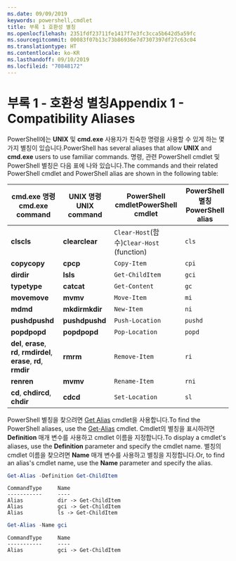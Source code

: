 ```yaml
---
ms.date: 09/09/2019
keywords: powershell,cmdlet
title: 부록 1 호환성 별칭
ms.openlocfilehash: 2351fdf23711fe1417f7e3fc3cca5b642d5a59fc
ms.sourcegitcommit: 00083f07b13c73b86936e7d7307397df27c63c04
ms.translationtype: HT
ms.contentlocale: ko-KR
ms.lasthandoff: 09/10/2019
ms.locfileid: "70848172"
---
```

# <a name="appendix-1---compatibility-aliases"></a><span data-ttu-id="7d8b1-103">부록 1 - 호환성 별칭</span><span class="sxs-lookup"><span data-stu-id="7d8b1-103">Appendix 1 - Compatibility Aliases</span></span>

<span data-ttu-id="7d8b1-104">PowerShell에는 **UNIX** 및 **cmd.exe** 사용자가 친숙한 명령을 사용할 수 있게 하는 몇 가지 별칭이 있습니다.</span><span class="sxs-lookup"><span data-stu-id="7d8b1-104">PowerShell has several aliases that allow **UNIX** and **cmd.exe** users to use familiar commands.</span></span>
<span data-ttu-id="7d8b1-105">명령, 관련 PowerShell cmdlet 및 PowerShell 별칭은 다음 표에 나와 있습니다.</span><span class="sxs-lookup"><span data-stu-id="7d8b1-105">The commands and their related PowerShell cmdlet and PowerShell alias are shown in the following table:</span></span>

|<span data-ttu-id="7d8b1-106">cmd.exe 명령</span><span class="sxs-lookup"><span data-stu-id="7d8b1-106">cmd.exe command</span></span>|<span data-ttu-id="7d8b1-107">UNIX 명령</span><span class="sxs-lookup"><span data-stu-id="7d8b1-107">UNIX command</span></span>|<span data-ttu-id="7d8b1-108">PowerShell cmdlet</span><span class="sxs-lookup"><span data-stu-id="7d8b1-108">PowerShell cmdlet</span></span>|<span data-ttu-id="7d8b1-109">PowerShell 별칭</span><span class="sxs-lookup"><span data-stu-id="7d8b1-109">PowerShell alias</span></span>|
|---------------|----------------|--------------|------------|
|<span data-ttu-id="7d8b1-110">**cls**</span><span class="sxs-lookup"><span data-stu-id="7d8b1-110">**cls**</span></span>|<span data-ttu-id="7d8b1-111">**clear**</span><span class="sxs-lookup"><span data-stu-id="7d8b1-111">**clear**</span></span>|<span data-ttu-id="7d8b1-112">`Clear-Host`(함수)</span><span class="sxs-lookup"><span data-stu-id="7d8b1-112">`Clear-Host` (function)</span></span>|`cls`|
|<span data-ttu-id="7d8b1-113">**copy**</span><span class="sxs-lookup"><span data-stu-id="7d8b1-113">**copy**</span></span>|<span data-ttu-id="7d8b1-114">**cp**</span><span class="sxs-lookup"><span data-stu-id="7d8b1-114">**cp**</span></span>|`Copy-Item`|`cpi`|
|<span data-ttu-id="7d8b1-115">**dir**</span><span class="sxs-lookup"><span data-stu-id="7d8b1-115">**dir**</span></span>|<span data-ttu-id="7d8b1-116">**ls**</span><span class="sxs-lookup"><span data-stu-id="7d8b1-116">**ls**</span></span>|`Get-ChildItem`|`gci`|
|<span data-ttu-id="7d8b1-117">**type**</span><span class="sxs-lookup"><span data-stu-id="7d8b1-117">**type**</span></span>|<span data-ttu-id="7d8b1-118">**cat**</span><span class="sxs-lookup"><span data-stu-id="7d8b1-118">**cat**</span></span>|`Get-Content`|`gc`|
|<span data-ttu-id="7d8b1-119">**move**</span><span class="sxs-lookup"><span data-stu-id="7d8b1-119">**move**</span></span>|<span data-ttu-id="7d8b1-120">**mv**</span><span class="sxs-lookup"><span data-stu-id="7d8b1-120">**mv**</span></span>|`Move-Item`|`mi`|
|<span data-ttu-id="7d8b1-121">**md**</span><span class="sxs-lookup"><span data-stu-id="7d8b1-121">**md**</span></span>|<span data-ttu-id="7d8b1-122">**mkdir**</span><span class="sxs-lookup"><span data-stu-id="7d8b1-122">**mkdir**</span></span>|`New-Item`|`ni`|
|<span data-ttu-id="7d8b1-123">**pushd**</span><span class="sxs-lookup"><span data-stu-id="7d8b1-123">**pushd**</span></span>|<span data-ttu-id="7d8b1-124">**pushd**</span><span class="sxs-lookup"><span data-stu-id="7d8b1-124">**pushd**</span></span>|`Push-Location`|`pushd`|
|<span data-ttu-id="7d8b1-125">**popd**</span><span class="sxs-lookup"><span data-stu-id="7d8b1-125">**popd**</span></span>|<span data-ttu-id="7d8b1-126">**popd**</span><span class="sxs-lookup"><span data-stu-id="7d8b1-126">**popd**</span></span>|`Pop-Location`|`popd`|
|<span data-ttu-id="7d8b1-127">**del**, **erase**, **rd**, **rmdir**</span><span class="sxs-lookup"><span data-stu-id="7d8b1-127">**del**, **erase**, **rd**, **rmdir**</span></span>|<span data-ttu-id="7d8b1-128">**rm**</span><span class="sxs-lookup"><span data-stu-id="7d8b1-128">**rm**</span></span>|`Remove-Item`|`ri`|
|<span data-ttu-id="7d8b1-129">**ren**</span><span class="sxs-lookup"><span data-stu-id="7d8b1-129">**ren**</span></span>|<span data-ttu-id="7d8b1-130">**mv**</span><span class="sxs-lookup"><span data-stu-id="7d8b1-130">**mv**</span></span>|`Rename-Item`|`rni`|
|<span data-ttu-id="7d8b1-131">**cd**, **chdir**</span><span class="sxs-lookup"><span data-stu-id="7d8b1-131">**cd**, **chdir**</span></span>|<span data-ttu-id="7d8b1-132">**cd**</span><span class="sxs-lookup"><span data-stu-id="7d8b1-132">**cd**</span></span>|`Set-Location`|`sl`|

<span data-ttu-id="7d8b1-133">PowerShell 별칭을 찾으려면 [Get Alias](/powershell/module/Microsoft.PowerShell.Utility/Get-Alias) cmdlet을 사용합니다.</span><span class="sxs-lookup"><span data-stu-id="7d8b1-133">To find the PowerShell aliases, use the [Get-Alias](/powershell/module/Microsoft.PowerShell.Utility/Get-Alias) cmdlet.</span></span> <span data-ttu-id="7d8b1-134">Cmdlet의 별칭을 표시하려면 **Definition** 매개 변수를 사용하고 cmdlet 이름을 지정합니다.</span><span class="sxs-lookup"><span data-stu-id="7d8b1-134">To display a cmdlet's aliases, use the **Definition** parameter and specify the cmdlet name.</span></span>
<span data-ttu-id="7d8b1-135">별칭의 cmdlet 이름을 찾으려면 **Name** 매개 변수를 사용하고 별칭을 지정합니다.</span><span class="sxs-lookup"><span data-stu-id="7d8b1-135">Or, to find an alias's cmdlet name, use the **Name** parameter and specify the alias.</span></span>

```powershell
Get-Alias -Definition Get-ChildItem
```

```Output
CommandType     Name
-----------     ----
Alias           dir -> Get-ChildItem
Alias           gci -> Get-ChildItem
Alias           ls -> Get-ChildItem
```

```powershell
Get-Alias -Name gci
```

```Output
CommandType     Name
-----------     ----
Alias           gci -> Get-ChildItem
```

